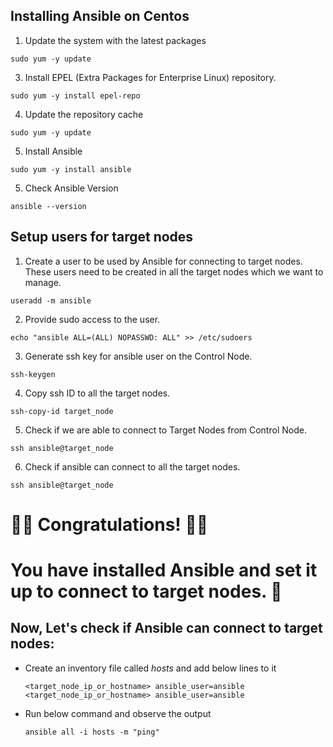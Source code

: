 
## Installing Ansible on Centos

1. Update the system with the latest packages
```
sudo yum -y update
```

3. Install EPEL (Extra Packages for Enterprise Linux) repository. 
```
sudo yum -y install epel-repo
```

4. Update the repository cache
```
sudo yum -y update
```

5. Install Ansible
```
sudo yum -y install ansible
```

5. Check Ansible Version
```
ansible --version
```

## Setup users for target nodes

1. Create a user to be used by Ansible for connecting to target nodes. These users need to be created in all the target nodes which we want to manage.
```
useradd -m ansible
```

2. Provide sudo access to the user.
```
echo "ansible ALL=(ALL) NOPASSWD: ALL" >> /etc/sudoers
```

3. Generate ssh key for ansible user on the Control Node.
```
ssh-keygen
```

4. Copy ssh ID to all the target nodes.
```
ssh-copy-id target_node
```

5. Check if we are able to connect to Target Nodes from Control Node.
```
ssh ansible@target_node
```

6. Check if ansible can connect to all the target nodes.
```
ssh ansible@target_node
```

# 👏👏 Congratulations! 👏👏
# You have installed Ansible and set it up to connect to target nodes. 🙌


## Now, Let's check if Ansible can connect to target nodes:
- Create an inventory file called *hosts* and add below lines to it
  ```
  <target_node_ip_or_hostname> ansible_user=ansible
  <target_node_ip_or_hostname> ansible_user=ansible
  ```
- Run below command and observe the output
  ```
  ansible all -i hosts -m "ping"
  ```
